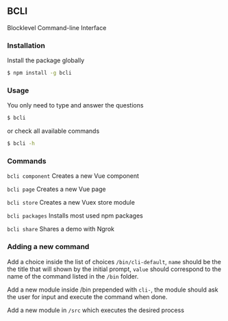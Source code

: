 ## BCLI
Blocklevel Command-line Interface


### Installation
Install the package globally

```bash
$ npm install -g bcli
```

### Usage
You only need to type and answer the questions

```bash
$ bcli
```

or check all available commands

```bash
$ bcli -h
```

### Commands
`bcli component` Creates a new Vue component

`bcli page` Creates a new Vue page

`bcli store` Creates a new Vuex store module

`bcli packages` Installs most used npm packages

`bcli share` Shares a demo with Ngrok

### Adding a new command
Add a choice inside the list of choices `/bin/cli-default`, `name` should be the the title that will shown by the initial prompt, `value` should correspond to the name of the command listed in the `/bin` folder.

Add a new module inside /bin prepended with `cli-`, the module should ask the user for input and execute the command when done.

Add a new module in `/src` which executes the desired process
